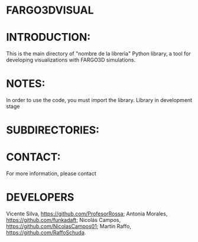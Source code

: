 # FARGO3DVISUAL

# INTRODUCTION:
This is the main directory of "nombre de la librerìa" Python library, a tool for developing visualizations with FARGO3D simulations.

# NOTES:
In order to use the code, you must import the library. Library in development stage


# SUBDIRECTORIES:

# CONTACT:
For more information, please contact 

# DEVELOPERS
Vicente Silva, https://github.com/ProfesorRossa; 
Antonia Morales, https://github.com/funkadaft;
Nicolás Campos, https://github.com/NicolasCampos01;
Martín Raffo, https://github.com/RaffoSchuda.
